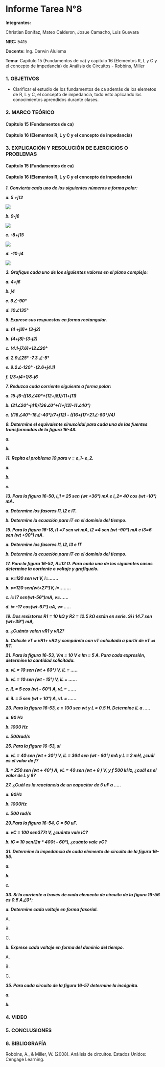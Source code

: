 # Informe Tarea N°8

**Integrantes:**

Christian Bonifaz, Mateo Calderon, Josue Camacho, Luis Guevara

**NRC:** 5415

**Docente:** Ing. Darwin Alulema

**Tema:** Capitulo 15 (Fundamentos de ca) y capitulo 16 (Elementos R, L y C y el concepto de impedancia) de Análisis de Circuitos - Robbins, Miller

### 1. OBJETIVOS

- Clarificar el estudio de los fundamentos de ca además de los elemetos de R, L y C, el concepto de impedancia, todo esto aplicando los conocimientos aprendidos durante clases.

### 2. MARCO TEÓRICO

#### Capitulo 15 (Fundamentos de ca)

#### Capitulo 16 (Elementos R, L y C y el concepto de impedancia)

### 3. EXPLICACIÓN Y RESOLUCIÓN DE EJERCICIOS O PROBLEMAS

#### Capitulo 15 (Fundamentos de ca)

#### Capitulo 16 (Elementos R, L y C y el concepto de impedancia)

***1. Convierta cada uno de los siguientes números a forma polar:***

***a. 5 +j12***

<img src="Imagenes/cap16/ejer1_a_1.jpg">

***b. 9-j6***

<img src="Imagenes/cap16/ejer1_a_2.jpg">

***c. -8+j15***

<img src="Imagenes/cap16/ejer1_a_3.jpg">

***d. -10-j4***

<img src="Imagenes/cap16/ejer1_a_4.jpg">

***3. Grafique cada uno de los siguientes valores en el plano complejo:***

***a. 4+j6***

***b. j4***

***c. 6∠-90°***

***d. 10∠135°***

***5. Exprese sus respuestas en forma rectangular.***

***a. (4 +j8)+ (3-j2)***

***b. (4+j8)-(3-j2)***

***c. (4.1-j7.6)+12∠20°***

***d. 2.9∠25° -7.3 ∠-5°***

***e. 9.2∠-120° -(2.6+j4.1)***

***f. 1/3+j4+1/8-j6***

***7.  Reduzca cada corriente siguiente a forma polar:***

***a. 15-j6-((18∠40°+(12+j8))/11+j11)***

***b. (21∠20°-j41)/(36∠0°+(1+j12)-11∠40°)***

***c. ((18∠40°-18∠-40°)/7+j12) - ((16+j17+21∠-60°)/4)***

***9. Determine el equivalente sinusoidal para cada una de las fuentes transformadas de la figura 16-48.***

***a.***

***b.***

***11. Repita el problema 10 para v = e_1- e_2.***

***a.***

***b.***

***c.***

***13. Para la figura 16-50, i_1 = 25 sen (wt +36°) mA e i_2= 40 cos (wt -10°) mA.***

***a. Determine los fasores I1, I2 e IT.***

***b. Determine la ecuación para iT en el dominio del tiempo.***

***15. Para la figura 16-18, i1 =7 sen wt mA, i2 =4 sen (wt -90°) mA e i3=6 sen (wt +90°) mA.***

***a. Determine los fasores I1, I2, I3 e IT***

***b. Determine la ecuación para iT en el dominio del tiempo.***

***17. Para la figura 16-52, R=12 Ω. Para cada uno de los siguientes casos determine la corriente o voltaje y grafíquelo.***

***a. v=120 sen wt V, i=.......***

***b. v=120 sen(wt+27°)V, i=........***

***c. i=17 sen(wt-56°)mA, v=......***

***d. i= -17 cos(wt-67°) uA, v= .....***

***19. Dos resistores R1 = 10 kΩ y R2 = 12.5 kΩ están en serie. Si i  14.7 sen (wt+39°) mA,***

***a. ¿Cuánto valen vR1 y vR2?***

***b.  Calcule vT = vR1+ vR2 y compárelo con vT calculada a partir de vT =i RT.***

***21. Para la figura 16-53, Vm = 10 V e Im = 5 A. Para cada expresión, determine la cantidad solicitada.***

***a. vL = 10 sen (wt + 60°) V, iL = .....***

***b. vL = 10 sen (wt - 15°) V, iL = ......***

***c. iL = 5 cos (wt - 60°) A, vL = ......***

***d. iL = 5 sen (wt + 10°) A, vL = ......***

***23. Para la figura 16-53, e = 100 sen wt y L = 0.5 H. Determine iL a .....***

***a. 60 Hz***

***b. 1000 Hz***

***c. 500rad/s***

***25. Para la figura 16-53, si***

***a. vL = 40 sen (wt + 30°) V, iL = 364 sen (wt - 60°) mA y L = 2 mH, ¿cuál es el valor de f?***

***iL = 250 sen (wt + 40°) A, vL = 40 sen (wt + θ ) V, y f  500 kHz, ¿cuál es el valor de L y θ?***

***27. ¿Cuál es la reactancia de un capacitor de 5 uF a .....***

***a. 60Hz***

***b. 1000Hz***

***c. 500 rad/s***

***29.Para la figura 16-54, C = 50 uF.***

***a. vC = 100 sen377t V, ¿cuánto vale iC?***

***b. iC = 10 sen(2π * 400t - 60°), ¿cuánto vale vC?***

***31. Determine la impedancia de cada elemento de circuito de la figura 16-55.***

***a.***

***b.***

***c.***

***33. Si la corriente a través de cada elemento de circuito de la figura 16-56 es 0.5 A∠0°:***

***a. Determine cada voltaje en forma fasorial.***

A.

B.

C.

***b. Exprese cada voltaje en forma del dominio del tiempo.***

A.

B.

C.

***35. Para cada circuito de la figura 16-57 determine la incógnita.***

***a.***

***b.***

### 4. VIDEO

### 5. CONCLUSIONES 

### 6. BIBLIOGRAFÍA

Robbins, A., & Miller, W. (2008). Análisis de circuitos. Estados Unidos: Cengage Learning.
